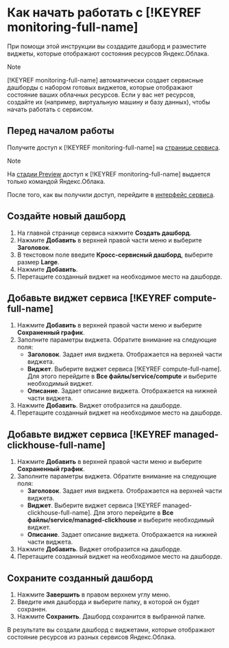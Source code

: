 # Как начать работать c [!KEYREF monitoring-full-name]

При помощи этой инструкции вы создадите дашборд и разместите виджеты, которые отображают состояния ресурсов Яндекс.Облака.

> [!NOTE]
>
> [!KEYREF monitoring-full-name] автоматически создает сервисные дашборды с набором готовых виджетов, которые отображают состояние ваших облачных ресурсов.
Если у вас нет ресурсов, создайте их (например, виртуальную машину и базу данных), чтобы начать работать с сервисом.

## Перед началом работы

Получите доступ к [!KEYREF monitoring-full-name] на [странице сервиса](https://cloud.yandex.ru/services/monitoring).
> [!NOTE]
>
> На [стадии Preview](../../../docs/overview/concepts/launch-stages) доступ к [!KEYREF monitoring-full-name] выдается только командой Яндекс.Облака. 

После того, как вы получили доступ, перейдите в [интерфейс сервиса](https://monitoring.cloud.yandex.ru).

## Создайте новый дашборд

1. На главной странице сервиса нажмите **Создать дашборд**.
1. Нажмите **Добавить** в верхней правой части меню и выберите **Заголовок**.
1. В текстовом поле введите **Кросс-сервисный дашборд**, выберите размер **Large**.
1. Нажмите **Добавить**.
1. Перетащите созданный виджет на необходимое место на дашборде.


## Добавьте виджет сервиса [!KEYREF compute-full-name]

1. Нажмите **Добавить** в верхней правой части меню и выберите **Сохраненный график**.
1. Заполните параметры виджета. Обратите внимание на следующие поля:
    - **Заголовок**. Задает имя виджета. Отображается на верхней части виджета.
    - **Виджет**. Выберите виджет сервиса [!KEYREF compute-full-name]. Для этого перейдите в **Все файлы/service/compute**
    и выберите необходимый виджет. 
    - **Описание**. Задает описание виджета. Отображается на нижней части виджета.
1. Нажмите **Добавить**. Виджет отобразится на дашборде.
1. Перетащите созданный виджет на необходимое место на дашборде.


## Добавьте виджет сервиса [!KEYREF managed-clickhouse-full-name]

1. Нажмите **Добавить** в верхней правой части меню и выберите **Сохраненный график**.
1. Заполните параметры виджета. Обратите внимание на следующие поля:
    - **Заголовок**. Задает имя виджета. Отображается на верхней части виджета.
    - **Виджет**. Выберите виджет сервиса [!KEYREF managed-clickhouse-full-name]. Для этого перейдите в **Все файлы/service/managed-clickhouse**
    и выберите необходимый виджет. 
    - **Описание**. Задает описание виджета. Отображается на нижней части виджета.
1. Нажмите **Добавить**. Виджет отобразится на дашборде.
1. Перетащите созданный виджет на необходимое место на дашборде.

## Сохраните созданный дашборд

1. Нажмите **Завершить** в правом верхнем углу меню.
1. Введите имя дашборда и выберите папку, в которой он будет сохранен.
1. Нажмите **Сохранить**. Дашборд сохранится в выбранной папке.

В результате вы создали дашборд с виджетами, которые отображают состояние ресурсов из разных сервисов Яндекс.Облака.
